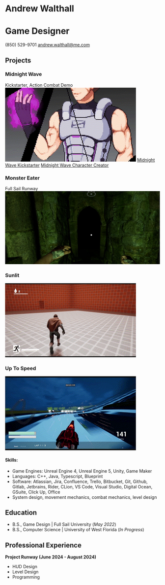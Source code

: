 # Andrew Walthall
# Game Designer
(850) 529-9701 
andrew.walthall@me.com 

## Projects
### Midnight Wave
Kickstarter, Action Combat Demo
![Midnight Wave Demo](docs/assets/images/midnight_wave_demo.gif)
[Midnight Wave Kickstarter](https://www.kickstarter.com/projects/andrewwalthall/midnight-wave-cyberpunk-samurai-tactical-platform?ref=user_menu)
[Midnight Wave Character Creator](https://andrew-double-u.itch.io/midnight-wave-character-creator)

### Monster Eater
Full Sail Runway
![Monster Eater Demo](docs/assets/images/monster_eater_demo.png)

### Sunlit
![Sunlit Demo](docs/assets/images/sunlit_demo.gif)

### Up To Speed
![Up To Speed Demo](docs/assets/images/up_to_speed_demo.gif)

#### Skills: 
- Game Engines: Unreal Engine 4, Unreal Engine 5, Unity, Game Maker
- Languages: C++, Java, Typescript, Blueprint
- Software: Atlassian, Jira, Confluence, Trello, Bitbucket, Git, Github, Gitlab, Jetbrains, Rider, CLion, VS Code, Visual Studio, Digital Ocean, GSuite, Click Up, Office
- System design, movement mechanics, combat mechanics, level design 

## Education        		
- B.S., Game Design | Full Sail University (_May 2022_)
- B.S., Computer Science | University of West Florida (_In Progress_)

## Professional Experience
**Project Runway (June 2024 - August 2024)**
- HUD Design
- Level Design
- Programming
